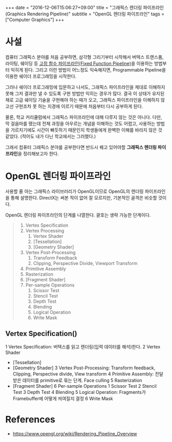 +++
date = "2016-12-06T15:06:27+09:00"
title = "그래픽스 렌더링 파이프라인(Graphics Rendering Pipeline)"
subtitle = "OpenGL 렌더링 파이프라인"
tags = ["Computer Graphics"]
+++

# 사설
컴퓨터 그래픽스 분야를 처음 공부하면, 삼각형 그리기부터 시작해서 버텍스 트랜스폼, 라이팅, 쉐이딩 등 [고정 함수 파이프라인(Fixed Function Pipeline)](https://www.opengl.org/wiki/Fixed_Function_Pipeline)을 이용하는 방법부터 익히게 된다. 그리고 이런 방법이 어느정도 익숙해지면, Programmable Pipeline을 이용한 쉐이더 프로그래밍을 시작한다.

그러나 쉐이더 프로그래밍에 입문하고 나서도, 그래픽스 파이프라인을 제대로 이해하지 못해 그저 결과만 낼 수 있도록 구현 방법만 익히는 경우가 많다. 결국 이 상태가 유지된 채로 고급 쉐이딩 기술을 구현해야 하는 때가 오고, 그래픽스 파이프라인을 이해하지 않고선 구현조차 못 하는 지경에 이르기 때문에 처음부터 다시 공부하게 된다.

물론, 학교 커리큘럼에서 그래픽스 파이프라인에 대해 다루지 않는 것은 아니다. 다만, 막 걸음마를 뗐는데 전체 과정을 아우르는 개념을 이해하는 것도 어렵고, 사용하는 방법을 가르치기에도 시간이 빠듯하기 때문인지 학생들에게 완벽한 이해를 바라지 않은 것 같았다. (적어도 내가 다닌 학교에서는 그러했다.)  

그래서 컴퓨터 그래픽스 분야를 공부한다면 반드시 꿰고 있어야할 **그래픽스 렌더링 파이프라인**을 정리해보고자 한다.

# OpenGL 렌더링 파이프라인
사용할 줄 아는 그래픽스 라이브러리가 OpenGL이므로 OpenGL의 렌더링 파이프라인을 통해 설명한다. DirectX는 써본 적이 없어 잘 모르지만, 기본적인 골격은 비슷할 것이다.

OpenGL 렌더링 파이프라인의 단계를 나열한다. 괄호는 생략 가능한 단계이다.

> 1. Vertex Specification
> 2. Vertex Processing
>     1. Vertex Shader
>     2. [Tessellation]
>     3. [Geometry Shader]
> 3. Vertex Post-Processing
>     1. Transform Feedback
>     2. Clipping, Perspective Divide, Viewport Transform
> 4. Primitive Assembly
> 5. Rasterization
> 6. [Fragment Shader]
> 7. Per-sample Operations
>     1. Scissor Test
>     2. Stencil Test
>     3. Depth Test
>     4. Blending
>     5. Logical Operation
>     6. Write Mask

## Vertex Specification()

1 Vertex Specification: 버텍스를 읽고 렌더링(입력 데이터를 해석)한다.
2 Vertex Shader
+ [Tessellation]
+ [Geometry Shader]
3 Vertex Post-Processing: Transform feedback, Clipping, Perspective divide, View transform
4 Primitive Assembly: 전달받은 데이터를 primitive로 묶는 단계. Face culling
5 Rasterization
+ [Fragment Shader]
6 Per-sample Operations
    1 Scissor Test
    2 Stencil Test
    3 Depth Test
    4 Blending
    5 Logical Operation: Fragments가 Framebuffer에 어떻게 씌여질지 결정
    6 Write Mask

# References
* https://www.opengl.org/wiki/Rendering_Pipeline_Overview